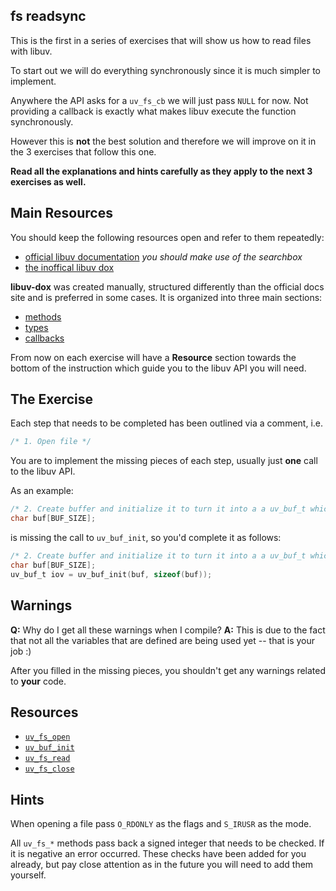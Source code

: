 ## fs readsync

This is the first in a series of exercises that will show us how to read files with libuv.

To start out we will do everything synchronously since it is much simpler to implement. 

Anywhere the API asks for a `uv_fs_cb` we will just pass `NULL` for now. 
Not providing a callback is exactly what makes libuv execute the function synchronously.

However this is **not** the best solution and therefore we will improve on it in the 3 exercises that follow this one.

**Read all the explanations and hints carefully as they apply to the next 3 exercises as well.**

## Main Resources

You should keep the following resources open and refer to them repeatedly:

- [official libuv documentation](http://libuv.readthedocs.org/en/latest/index.html) *you should make use of the searchbox*
- [the inoffical libuv dox](https://github.com/thlorenz/libuv-dox) 

**libuv-dox** was created manually, structured differently than the official docs site and is preferred in some
cases. It is organized into three main sections:

  - [methods](https://github.com/thlorenz/libuv-dox/blob/master/methods.md)
  - [types](https://github.com/thlorenz/libuv-dox/blob/master/types.md)
  - [callbacks](https://github.com/thlorenz/libuv-dox/blob/master/callbacks.md)

From now on each exercise will have a **Resource** section towards the bottom of the instruction which guide you to the libuv
API you will need.

## The Exercise

Each step that needs to be completed has been outlined via a comment, i.e.  

```c
/* 1. Open file */
```

You are to implement the missing pieces of each step, usually just **one** call to the libuv API.

As an example:

```c
/* 2. Create buffer and initialize it to turn it into a a uv_buf_t which adds length field */
char buf[BUF_SIZE];
```

is missing the call to `uv_buf_init`, so you'd complete it as follows:

```c
/* 2. Create buffer and initialize it to turn it into a a uv_buf_t which adds length field */
char buf[BUF_SIZE];
uv_buf_t iov = uv_buf_init(buf, sizeof(buf));
```

## Warnings

**Q:** Why do I get all these warnings when I compile? 
**A:** This is due to the fact that not all the variables that are defined are being used yet -- that is your job :)

After you filled in the missing pieces, you shouldn't get any warnings related to **your** code.

## Resources

- [`uv_fs_open`](https://github.com/thlorenz/libuv-dox/blob/master/methods.md#uv_fs_open)
- [`uv_buf_init`](https://github.com/thlorenz/libuv-dox/blob/master/methods.md#uv_buf_init)
- [`uv_fs_read`](https://github.com/thlorenz/libuv-dox/blob/master/methods.md#uv_fs_read)
- [`uv_fs_close`](https://github.com/thlorenz/libuv-dox/blob/master/methods.md#uv_fs_close)

## Hints

When opening a file pass `O_RDONLY` as the flags and `S_IRUSR` as the mode.

All `uv_fs_*` methods pass back a signed integer that needs to be checked. If it is negative an error occurred.
These checks have been added for you already, but pay close attention as in the future you will need to add them
yourself.
